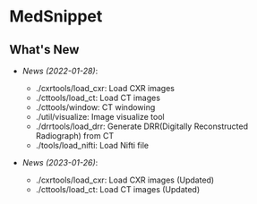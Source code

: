 # MedSnippet

## What's New
- *News (2022-01-28)*: 
    - ./cxrtools/load_cxr: Load CXR images
    - ./cttools/load_ct: Load CT images
    - ./cttools/window: CT windowing
    - ./util/visualize: Image visualize tool
    - ./drrtools/load_drr: Generate DRR(Digitally Reconstructed Radiograph) from CT
    - ./tools/load_nifti: Load Nifti file
    
- *News (2023-01-26)*: 
    - ./cxrtools/load_cxr: Load CXR images (Updated)
    - ./cttools/load_ct: Load CT images (Updated)